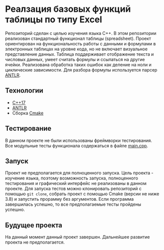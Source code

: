 # Реалзация базовых функций таблицы по типу Excel
Репозиторий сделан с целью изучения языка С++. В этом репозитории реализован стандартный функционал таблицы (spreadsheet). Проект ориентирован на функциональность работы с данными и формулами в электронных таблицах на уровне кода, но не включает визуальное представление данных. Таблица поддерживает отображение текста и числовых данных, умеет считать формулы и ссылаться на другие ячейки. Реализована обработка таких ошибок как деление на ноли и циклические зависимости. Для разбора формулы используется парсер [ANTLR](https://github.com/antlr/antlr4).

## Технологии
- [С++17](https://en.cppreference.com/w/cpp/17)
- [ANTLR](https://github.com/antlr/antlr4)
- Сборка [Cmake](https://cmake.org/)

## Тестирование
В данном проекте не были использованы фреймворки тестирования. Все модульные тесты функционала содержаться в файле [main.cpp](https://github.com/s-h-o-r/cpp-spreadsheet/blob/main/spreadsheet/main.cpp). 

## Запуск
Проект не предполагается для полноценного запуска. Цель проекта - изучение языка, поэтому возможность запуска, полноценного тестирования и графический интерфейс не реализованы в данном проекте. Для запуска тестов можно клонировать репозиторий с помощью `git clone`, собрать проект с помощью Cmake (версии не ниже 3.8) и запустить прорамму без аргументов. Если программа завершилась успешно, то все предполагаемые тесты пройдены успешно.

## Будущее проекта
На данный момент данный проект завершен. Дальнейшее развитие проекта не предполагается.
